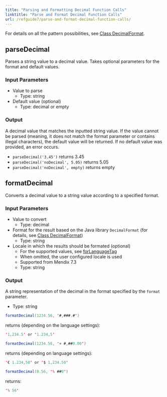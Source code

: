 ```yaml
---
title: "Parsing and Formatting Decimal Function Calls"
linktitle: "Parse and Format Decimal Function Calls"
url: /refguide7/parse-and-format-decimal-function-calls/
---
```


For details on all the pattern possibilities, see [Class DecimalFormat](https://docs.oracle.com/javase/7/docs/api/java/text/DecimalFormat.html).

## parseDecimal

Parses a string value to a decimal value. Takes optional parameters for the format and default values.

### Input Parameters

* Value to parse
    * Type: string
* Default value (optional)
    * Type: decimal or empty

### Output

A decimal value that matches the inputted string value. If the value cannot be parsed (meaning, it does not match the format parameter or contains illegal characters), the default value will be returned. If no default value was provided, an error occurs.

* `parseDecimal('3.45')` returns 3.45
* `parseDecimal('noDecimal', 5.05)` returns 5.05
* `parseDecimal('noDecimal', empty)` returns empty

## formatDecimal

Converts a decimal value to a string value according to a specified format.

### Input Parameters

* Value to convert
    * Type: decimal
* Format for the result based on the Java library `DecimalFormat` (for details, see [Class DecimalFormat](https://docs.oracle.com/javase/8/docs/api/java/text/DecimalFormat.html))
    * Type: string
* Locale in which the results should be formated (optional)
    * For the supported values, see [forLanguageTag](https://docs.oracle.com/javase/8/docs/api/java/util/Locale.html#forLanguageTag-java.lang.String-)
    * When omitted, the user configured locale is used
    * Supported from Mendix 7.3
    * Type: string

### Output

A string representation of the decimal in the format specified by the `format` parameter.

* Type: string

```java
formatDecimal(1234.56, '#,###.#')
```

returns (depending on the language settings):

```java
'1,234.5' or '1.234,5'
```

```java
formatDecimal(1234.56, '¤ #,##0.00')
```

returns (depending on language settings):

```java
'€ 1.234,50' or '$ 1,234.50'
```

```java
formatDecimal(0.56, '% ##0')
```

returns:

```java
'% 56' 
```
